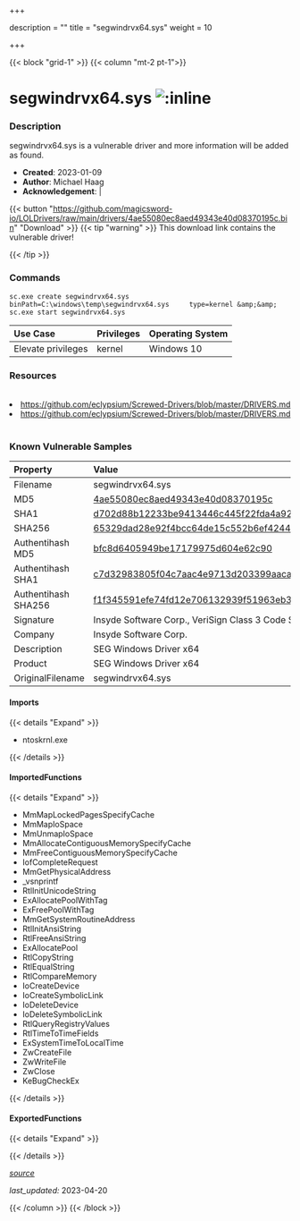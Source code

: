 +++

description = ""
title = "segwindrvx64.sys"
weight = 10

+++


{{< block "grid-1" >}}
{{< column "mt-2 pt-1">}}


# segwindrvx64.sys ![:inline](/images/twitter_verified.png) 


### Description

segwindrvx64.sys is a vulnerable driver and more information will be added as found.

- **Created**: 2023-01-09
- **Author**: Michael Haag
- **Acknowledgement**:  | [](https://twitter.com/)

{{< button "https://github.com/magicsword-io/LOLDrivers/raw/main/drivers/4ae55080ec8aed49343e40d08370195c.bin" "Download" >}}
{{< tip "warning" >}}
This download link contains the vulnerable driver!

{{< /tip >}}

### Commands

```
sc.exe create segwindrvx64.sys binPath=C:\windows\temp\segwindrvx64.sys     type=kernel &amp;&amp; sc.exe start segwindrvx64.sys
```

| Use Case | Privileges | Operating System | 
|:---- | ---- | ---- |
| Elevate privileges | kernel | Windows 10 |

### Resources
<br>
<li><a href=" https://github.com/eclypsium/Screwed-Drivers/blob/master/DRIVERS.md"> https://github.com/eclypsium/Screwed-Drivers/blob/master/DRIVERS.md</a></li>
<li><a href="https://github.com/eclypsium/Screwed-Drivers/blob/master/DRIVERS.md">https://github.com/eclypsium/Screwed-Drivers/blob/master/DRIVERS.md</a></li>
<br>

### Known Vulnerable Samples

| Property           | Value |
|:-------------------|:------|
| Filename           | segwindrvx64.sys |
| MD5                | [4ae55080ec8aed49343e40d08370195c](https://www.virustotal.com/gui/file/4ae55080ec8aed49343e40d08370195c) |
| SHA1               | [d702d88b12233be9413446c445f22fda4a92a1d9](https://www.virustotal.com/gui/file/d702d88b12233be9413446c445f22fda4a92a1d9) |
| SHA256             | [65329dad28e92f4bcc64de15c552b6ef424494028b18875b7dba840053bc0cdd](https://www.virustotal.com/gui/file/65329dad28e92f4bcc64de15c552b6ef424494028b18875b7dba840053bc0cdd) |
| Authentihash MD5   | [bfc8d6405949be17179975d604e62c90](https://www.virustotal.com/gui/search/authentihash%253Abfc8d6405949be17179975d604e62c90) |
| Authentihash SHA1  | [c7d32983805f04c7aac4e9713d203399aaca7acc](https://www.virustotal.com/gui/search/authentihash%253Ac7d32983805f04c7aac4e9713d203399aaca7acc) |
| Authentihash SHA256| [f1f345591efe74fd12e706132939f51963eb39dd0a1db556123c3e850c60fada](https://www.virustotal.com/gui/search/authentihash%253Af1f345591efe74fd12e706132939f51963eb39dd0a1db556123c3e850c60fada) |
| Signature         | Insyde Software Corp., VeriSign Class 3 Code Signing 2010 CA, VeriSign   |
| Company           | Insyde Software Corp. |
| Description       | SEG Windows Driver x64 |
| Product           | SEG Windows Driver x64 |
| OriginalFilename  | segwindrvx64.sys |


#### Imports
{{< details "Expand" >}}
* ntoskrnl.exe

{{< /details >}}
#### ImportedFunctions
{{< details "Expand" >}}
* MmMapLockedPagesSpecifyCache
* MmMapIoSpace
* MmUnmapIoSpace
* MmAllocateContiguousMemorySpecifyCache
* MmFreeContiguousMemorySpecifyCache
* IofCompleteRequest
* MmGetPhysicalAddress
* _vsnprintf
* RtlInitUnicodeString
* ExAllocatePoolWithTag
* ExFreePoolWithTag
* MmGetSystemRoutineAddress
* RtlInitAnsiString
* RtlFreeAnsiString
* ExAllocatePool
* RtlCopyString
* RtlEqualString
* RtlCompareMemory
* IoCreateDevice
* IoCreateSymbolicLink
* IoDeleteDevice
* IoDeleteSymbolicLink
* RtlQueryRegistryValues
* RtlTimeToTimeFields
* ExSystemTimeToLocalTime
* ZwCreateFile
* ZwWriteFile
* ZwClose
* KeBugCheckEx

{{< /details >}}
#### ExportedFunctions
{{< details "Expand" >}}

{{< /details >}}


[*source*](https://github.com/magicsword-io/LOLDrivers/tree/main/yaml/segwindrvx64.yaml)

*last_updated:* 2023-04-20








{{< /column >}}
{{< /block >}}
